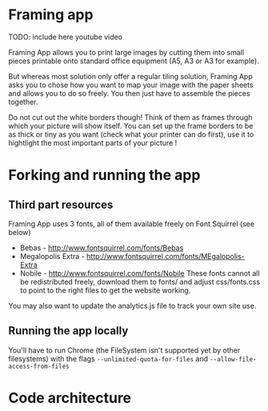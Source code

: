 # Framing app

TODO: include here youtube video

Framing App allows you to print large images by cutting them into small pieces printable onto standard office equipment (A5, A3 or A3 for example). 

But whereas most solution only offer a regular tiling solution, Framing App asks you to chose how you want to map your image with the paper sheets and allows you to do so freely. You then just have to assemble the pieces together.

Do not cut out the white borders though! Think of them as frames through which your picture will show itself. You can set up the frame borders to be as thick or tiny as you want (check what your printer can do first), use it to hightlight the most important parts of your picture !

# Forking and running the app

## Third part resources

Framing App uses 3 fonts, all of them available freely on Font Squirrel (see below)
* Bebas - http://www.fontsquirrel.com/fonts/Bebas
* Megalopolis Extra - http://www.fontsquirrel.com/fonts/MEgalopolis-Extra
* Nobile - http://www.fontsquirrel.com/fonts/Nobile
These fonts cannot all be redistributed freely, download them to fonts/ and adjust css/fonts.css to point to the right files to get the website working.

You may also want to update the analytics.js file to track your own site use.

## Running the app locally

You'll have to run Chrome (the FileSystem isn't supported yet by other filesystems) with the flags `--unlimited-quota-for-files` and `--allow-file-access-from-files`

# Code architecture
